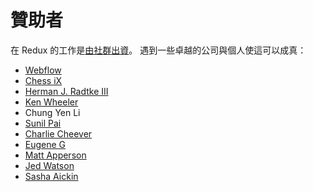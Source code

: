 # 贊助者

在 Redux 的工作是[由社群出資](https://www.patreon.com/reactdx)。
遇到一些卓越的公司與個人使這可以成真：

* [Webflow](https://webflow.com/)
* [Chess iX](http://www.chess-ix.com/)
* [Herman J. Radtke III](http://hermanradtke.com)
* [Ken Wheeler](http://kenwheeler.github.io/)
* Chung Yen Li
* [Sunil Pai](https://twitter.com/threepointone)
* [Charlie Cheever](https://twitter.com/ccheever)
* [Eugene G](https://twitter.com/e1g)
* [Matt Apperson](https://twitter.com/mattapperson)
* [Jed Watson](https://twitter.com/jedwatson)
* [Sasha Aickin](https://twitter.com/xander76)
